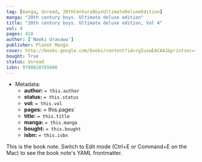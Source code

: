 ```yaml
---
tag: [manga, Unread, 20thCenturyBoysUltimateDeluxeEdition]
manga: "20th century boys. Ultimate deluxe edition"
title: "20th century boys. Ultimate deluxe edition, Vol 4"
vol: 4
pages: 418
author: ['Naoki Urasawa']
publisher: Planet Manga
cover: http://books.google.com/books/content?id=rgIuzwEACAAJ&printsec=frontcover&img=1&zoom=1&source=gbs_api
bought: True
status: Unread
isbn: 9788828765806
---
```


- Metadata:
    - **author:** `= this.author`
    - **status:** `= this.status`
    - **vol:** `= this.vol`
    - **pages:** = this.pages`
    - **title:** `= this.title`
    - **manga:** `= this.manga`
    - **bought:** `= this.bought`
    - **isbn:** `= this.isbn`


This is the book note. Switch to Edit mode (Ctrl+E or Command+E on the Mac) to see the book note's YAML frontmatter.